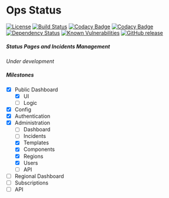 # Ops Status

[![License](https://img.shields.io/badge/license-GPLv3-blue.svg)](https://github.com/requarks/opsstatus/blob/master/LICENSE)
[![Build Status](https://travis-ci.org/Requarks/opsstatus.svg?branch=master)](https://travis-ci.org/Requarks/opsstatus)
[![Codacy Badge](https://api.codacy.com/project/badge/Grade/df3886d694254a248a7585a90bc5faed)](https://www.codacy.com/app/requarks/opsstatus)
[![Codacy Badge](https://api.codacy.com/project/badge/Coverage/df3886d694254a248a7585a90bc5faed)](https://www.codacy.com/app/requarks/opsstatus)
[![Dependency Status](https://gemnasium.com/badges/github.com/wspglobal/opsstatus.svg)](https://gemnasium.com/github.com/wspglobal/opsstatus)
[![Known Vulnerabilities](https://snyk.io/test/github/requarks/opsstatus/badge.svg)](https://snyk.io/test/github/requarks/opsstatus)
[![GitHub release](https://img.shields.io/github/release/requarks/opsstatus.svg?maxAge=86400)](https://github.com/Requarks/opsstatus/releases)

##### Status Pages and Incidents Management
*Under development*

##### Milestones
- [x] Public Dashboard
	- [x] UI
	- [ ] Logic
- [x] Config
- [x] Authentication
- [x] Administration
	- [ ] Dashboard
	- [ ] Incidents
	- [x] Templates
	- [x] Components
	- [x] Regions
	- [x] Users
	- [ ] API
- [ ] Regional Dashboard
- [ ] Subscriptions
- [ ] API
